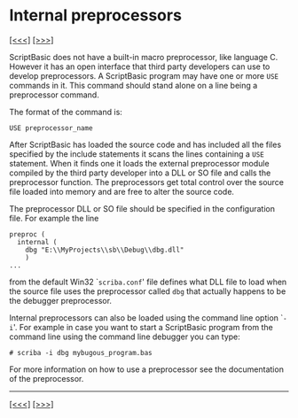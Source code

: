 # Internal preprocessors

[\[\<\<\<\]](ug_9.14.md) [\[\>\>\>\]](ug_9.16.md)

ScriptBasic does not have a built-in macro preprocessor, like language
C. However it has an open interface that third party developers can use
to develop preprocessors. A ScriptBasic program may have one or more
`USE` commands in it. This command should stand alone on a line being a
preprocessor command.

The format of the command is:

    USE preprocessor_name

After ScriptBasic has loaded the source code and has included all the
files specified by the include statements it scans the lines containing
a `USE` statement. When it finds one it loads the external preprocessor
module compiled by the third party developer into a DLL or SO file and
calls the preprocessor function. The preprocessors get total control
over the source file loaded into memory and are free to alter the source
code.

The preprocessor DLL or SO file should be specified in the configuration
file. For example the line

    preproc (
      internal (
        dbg "E:\\MyProjects\\sb\\Debug\\dbg.dll"
        )
    ...

from the default Win32 \``scriba.conf`' file defines what DLL file to
load when the source file uses the preprocessor called `dbg` that
actually happens to be the debugger preprocessor.

Internal preprocessors can also be loaded using the command line option
\``-i`'. For example in case you want to start a ScriptBasic program
from the command line using the command line debugger you can type:

    # scriba -i dbg mybugous_program.bas

For more information on how to use a preprocessor see the documentation
of the preprocessor.

-----

[\[\<\<\<\]](ug_9.14.md) [\[\>\>\>\]](ug_9.16.md)
